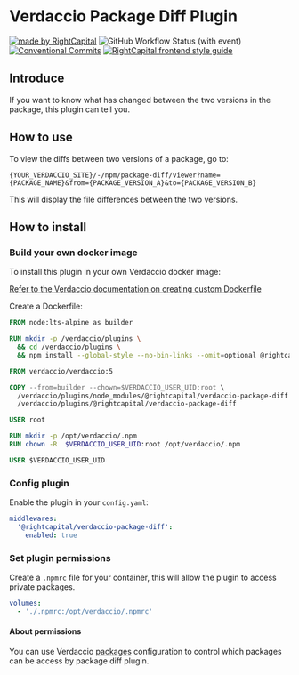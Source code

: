 # Verdaccio Package Diff Plugin

<!-- Badges area start -->

[![made by RightCapital](https://img.shields.io/badge/made_by-RightCapital-5070e6)](https://rightcapital.com)
![GitHub Workflow Status (with event)](https://img.shields.io/github/actions/workflow/status/RightCapitalHQ/verdaccio-package-diff/ci.yml)
[![Conventional Commits](https://img.shields.io/badge/Conventional%20Commits-1.0.0-%23FE5196?logo=conventionalcommits&logoColor=white)](https://conventionalcommits.org)
[![RightCapital frontend style guide](https://img.shields.io/badge/code_style-RightCapital-5c4c64?labelColor=f0ede8)](https://github.com/RightCapitalHQ/frontend-style-guide)

<!-- Badges area end -->

## Introduce

If you want to know what has changed between the two versions in the package, this plugin can tell you.

## How to use

To view the diffs between two versions of a package, go to:

```text
{YOUR_VERDACCIO_SITE}/-/npm/package-diff/viewer?name={PACKAGE_NAME}&from={PACKAGE_VERSION_A}&to={PACKAGE_VERSION_B}
```

This will display the file differences between the two versions.

## How to install

### Build your own docker image

To install this plugin in your own Verdaccio docker image:

[Refer to the Verdaccio documentation on creating custom Dockerfile](https://verdaccio.org/docs/docker/#creating-your-own-dockerfile-using-verdaccioverdacciotag-as-base)

Create a Dockerfile:

```dockerfile
FROM node:lts-alpine as builder

RUN mkdir -p /verdaccio/plugins \
  && cd /verdaccio/plugins \
  && npm install --global-style --no-bin-links --omit=optional @rightcapital/verdaccio-package-diff

FROM verdaccio/verdaccio:5

COPY --from=builder --chown=$VERDACCIO_USER_UID:root \
  /verdaccio/plugins/node_modules/@rightcapital/verdaccio-package-diff \
  /verdaccio/plugins/@rightcapital/verdaccio-package-diff

USER root

RUN mkdir -p /opt/verdaccio/.npm
RUN chown -R  $VERDACCIO_USER_UID:root /opt/verdaccio/.npm

USER $VERDACCIO_USER_UID
```

### Config plugin

Enable the plugin in your `config.yaml`:

```yaml
middlewares:
  '@rightcapital/verdaccio-package-diff':
    enabled: true
```

### Set plugin permissions

Create a `.npmrc` file for your container, this will allow the plugin to access private packages.

```yaml
volumes:
  - './.npmrc:/opt/verdaccio/.npmrc'
```

#### About permissions

You can use Verdaccio [packages](https://verdaccio.org/docs/configuration/#packages) configuration to control which packages can be access by package diff plugin.
